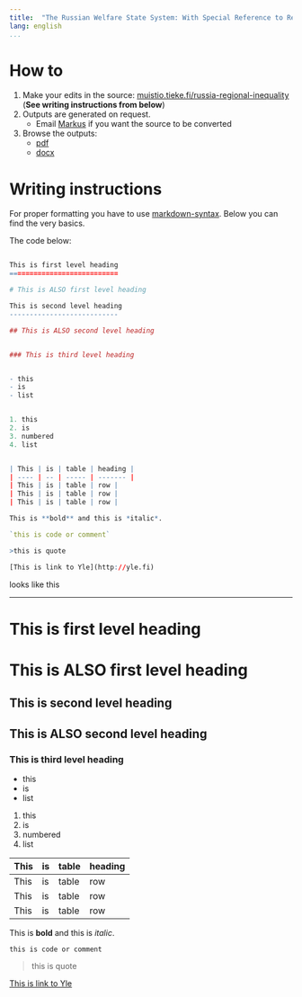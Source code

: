 ```yaml
---
title:  "The Russian Welfare State System: With Special Reference to Regional Inequality"
lang: english
...
```


How to
==========================

1. Make your edits in the source: [muistio.tieke.fi/russia-regional-inequality](http://muistio.tieke.fi/russia-regional-inequality) (**See writing instructions from below**)
2. Outputs are generated on request. 
	- Email <a href="mailto:markus.kainu@helsinki.fi?Subject=compile regional inequality" target="_top"> Markus</a> if you want the source to be converted
3. Browse the outputs:
	- [pdf](regional_inequality.pdf)
	- [docx](regional_inequality.docx)




Writing instructions
==========================

For proper formatting you have to use [markdown-syntax](https://help.github.com/articles/markdown-basics). Below you can find the very basics.

The code below:

```r

This is first level heading
===========================

# This is ALSO first level heading

This is second level heading
---------------------------

## This is ALSO second level heading


### This is third level heading


- this
- is
- list


1. this
2. is
3. numbered
4. list


| This | is | table | heading |
| ---- | -- | ----- | ------- |
| This | is | table | row |
| This | is | table | row |
| This | is | table | row |

This is **bold** and this is *italic*.

`this is code or comment`

>this is quote

[This is link to Yle](http://yle.fi)

```

looks like this

*********

This is first level heading
===========================

# This is ALSO first level heading

This is second level heading
---------------------------

## This is ALSO second level heading


### This is third level heading


- this
- is
- list


1. this
2. is
3. numbered
4. list


| This | is | table | heading |
| ---- | -- | ----- | ------- |
| This | is | table | row |
| This | is | table | row |
| This | is | table | row |

This is **bold** and this is *italic*.

`this is code or comment`

>this is quote

[This is link to Yle](http://yle.fi)
